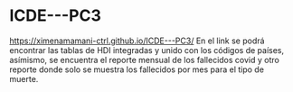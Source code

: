 # ICDE---PC3
https://ximenamamani-ctrl.github.io/ICDE---PC3/
En el link se podrá encontrar las tablas de HDI integradas y unido con los códigos de países, asímismo, se encuentra el reporte mensual de los fallecidos covid y otro reporte donde solo se muestra los fallecidos por mes para el tipo de muerte.
